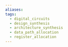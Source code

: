 ```yaml
---
aliases: 
tags:
  - digital_circuits
  - design_synthesis
  - architecture_synthesis
  - data_path_allocation
  - register_allocation
---
```

